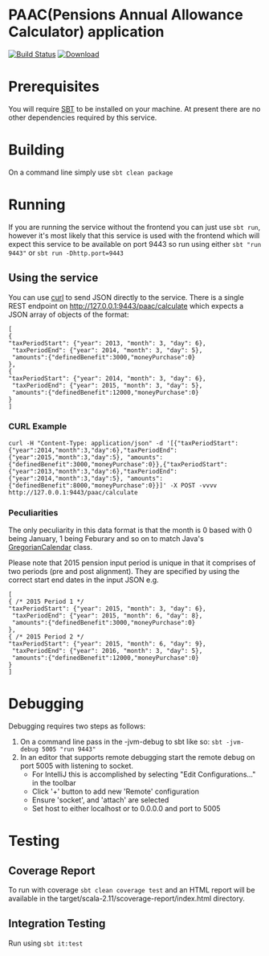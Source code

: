 PAAC(Pensions Annual Allowance Calculator) application
======================================================
[![Build Status](https://travis-ci.org/hmrc/paac.svg)](https://travis-ci.org/hmrc/paac) [ ![Download](https://api.bintray.com/packages/hmrc/releases/paac/images/download.svg) ](https://bintray.com/hmrc/releases/paac/_latestVersion)

# Prerequisites

You will require [SBT](http://www.scala-sbt.org/download.html) to be installed on your machine.
At present there are no other dependencies required by this service.

# Building

On a command line simply use `sbt clean package`

# Running

If you are running the service without the frontend you can just use `sbt run`, however it's most likely that
this service is used with the frontend which will expect this service to be available on port 9443 so run using
either `sbt "run 9443"` or `sbt run -Dhttp.port=9443`

## Using the service

You can use [curl](https://curl.haxx.se) to send JSON directly to the service.
There is a single REST endpoint on http://127.0.0.1:9443/paac/calculate which expects a JSON array of objects
of the format:

```
[
{
"taxPeriodStart": {"year": 2013, "month": 3, "day": 6},
 "taxPeriodEnd": {"year": 2014, "month": 3, "day": 5},
 "amounts":{"definedBenefit":3000,"moneyPurchase":0}
},
{
"taxPeriodStart": {"year": 2014, "month": 3, "day": 6},
 "taxPeriodEnd": {"year": 2015, "month": 3, "day": 5},
 "amounts":{"definedBenefit":12000,"moneyPurchase":0}
}
]
```

### CURL Example

```
curl -H "Content-Type: application/json" -d '[{"taxPeriodStart":{"year":2014,"month":3,"day":6},"taxPeriodEnd":{"year":2015,"month":3,"day":5}, "amounts":{"definedBenefit":3000,"moneyPurchase":0}},{"taxPeriodStart":{"year":2013,"month":3,"day":6},"taxPeriodEnd":{"year":2014,"month":3,"day":5}, "amounts":{"definedBenefit":8000,"moneyPurchase":0}}]' -X POST -vvvv http://127.0.0.1:9443/paac/calculate
```

### Peculiarities
The only peculiarity in this data format is that the month is 0 based with 0 being January, 1 being Feburary and so on
to match Java's [GregorianCalendar](https://docs.oracle.com/javase/7/docs/api/index.html?java/util/GregorianCalendar.html) class.

Please note that 2015 pension input period is unique in that it comprises of two periods (pre and post alignment). They are specified by
using the correct start end dates in the input JSON e.g.

```
[
{ /* 2015 Period 1 */
"taxPeriodStart": {"year": 2015, "month": 3, "day": 6},
 "taxPeriodEnd": {"year": 2015, "month": 6, "day": 8},
 "amounts":{"definedBenefit":3000,"moneyPurchase":0}
},
{ /* 2015 Period 2 */
"taxPeriodStart": {"year": 2015, "month": 6, "day": 9},
 "taxPeriodEnd": {"year": 2016, "month": 3, "day": 5},
 "amounts":{"definedBenefit":12000,"moneyPurchase":0}
}
]
```

# Debugging

Debugging requires two steps as follows:

1. On a command line pass in the -jvm-debug <port> to sbt like so: `sbt -jvm-debug 5005 "run 9443"`
2. In an editor that supports remote debugging start the remote debug on port 5005 with listening to socket.
    - For IntelliJ this is accomplished by selecting "Edit Configurations..." in the toolbar
    - Click '+' button to add new 'Remote' configuration
    - Ensure 'socket', and 'attach' are selected
    - Set host to either localhost or to 0.0.0.0 and port to 5005

# Testing

## Coverage Report
To run with coverage `sbt clean coverage test` and an HTML report will be available in the target/scala-2.11/scoverage-report/index.html
directory.

## Integration Testing

Run using `sbt it:test`

